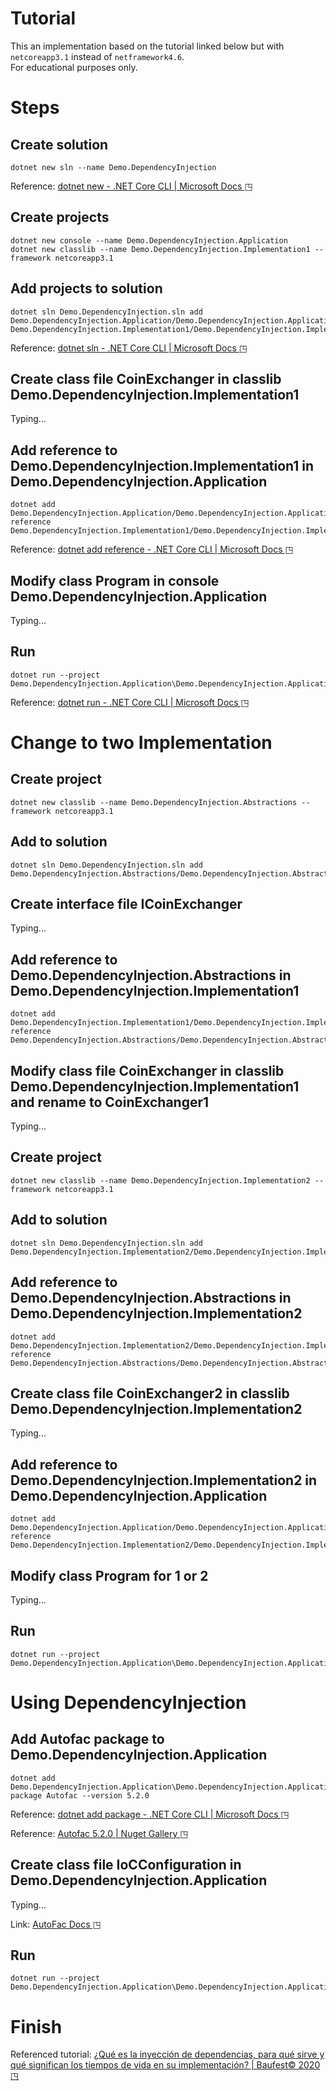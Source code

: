 # Tutorial
This an implementation based on the tutorial linked below but with `netcoreapp3.1` instead of `netframework4.6`.  
For educational purposes only.

# Steps
## Create solution
``` pwsh
dotnet new sln --name Demo.DependencyInjection
```
Reference: [dotnet new - .NET Core CLI | Microsoft Docs ◳](https://docs.microsoft.com/en-us/dotnet/core/tools/dotnet-new)

## Create projects
``` pwsh
dotnet new console --name Demo.DependencyInjection.Application
dotnet new classlib --name Demo.DependencyInjection.Implementation1 --framework netcoreapp3.1 
```

## Add projects to solution
``` pwsh
dotnet sln Demo.DependencyInjection.sln add Demo.DependencyInjection.Application/Demo.DependencyInjection.Application.csproj Demo.DependencyInjection.Implementation1/Demo.DependencyInjection.Implementation1.csproj
```
Reference: [dotnet sln - .NET Core CLI | Microsoft Docs ◳](https://docs.microsoft.com/en-us/dotnet/core/tools/dotnet-sln)

## Create class file CoinExchanger in classlib Demo.DependencyInjection.Implementation1
Typing...

## Add reference to Demo.DependencyInjection.Implementation1 in Demo.DependencyInjection.Application
``` pwsh
dotnet add Demo.DependencyInjection.Application/Demo.DependencyInjection.Application.csproj reference Demo.DependencyInjection.Implementation1/Demo.DependencyInjection.Implementation1.csproj
```
Reference: [dotnet add reference - .NET Core CLI | Microsoft Docs ◳](https://docs.microsoft.com/en-us/dotnet/core/tools/dotnet-add-reference)

## Modify class Program in console Demo.DependencyInjection.Application
Typing...

## Run 
``` pwsh
dotnet run --project Demo.DependencyInjection.Application\Demo.DependencyInjection.Application.csproj 
```
Reference: [dotnet run - .NET Core CLI | Microsoft Docs ◳](https://docs.microsoft.com/en-us/dotnet/core/tools/dotnet-run)

# Change to two Implementation
## Create project 
``` pwsh
dotnet new classlib --name Demo.DependencyInjection.Abstractions --framework netcoreapp3.1
```

## Add to solution
``` pwsh
dotnet sln Demo.DependencyInjection.sln add Demo.DependencyInjection.Abstractions/Demo.DependencyInjection.Abstractions.csproj
```

## Create interface file ICoinExchanger 
Typing...

## Add reference to Demo.DependencyInjection.Abstractions in Demo.DependencyInjection.Implementation1
``` pwsh
dotnet add Demo.DependencyInjection.Implementation1/Demo.DependencyInjection.Implementation1.csproj reference Demo.DependencyInjection.Abstractions/Demo.DependencyInjection.Abstractions.csproj
```

## Modify class file CoinExchanger in classlib Demo.DependencyInjection.Implementation1 and rename to CoinExchanger1
Typing...

## Create project
``` pwsh
dotnet new classlib --name Demo.DependencyInjection.Implementation2 --framework netcoreapp3.1 
```

## Add to solution
``` pwsh
dotnet sln Demo.DependencyInjection.sln add Demo.DependencyInjection.Implementation2/Demo.DependencyInjection.Implementation2.csproj
```

## Add reference to Demo.DependencyInjection.Abstractions in Demo.DependencyInjection.Implementation2
``` pwsh
dotnet add Demo.DependencyInjection.Implementation2/Demo.DependencyInjection.Implementation2.csproj reference Demo.DependencyInjection.Abstractions/Demo.DependencyInjection.Abstractions.csproj
```

## Create class file CoinExchanger2 in classlib Demo.DependencyInjection.Implementation2
Typing...

## Add reference to Demo.DependencyInjection.Implementation2 in Demo.DependencyInjection.Application
``` pwsh
dotnet add Demo.DependencyInjection.Application/Demo.DependencyInjection.Application.csproj reference Demo.DependencyInjection.Implementation2/Demo.DependencyInjection.Implementation2.csproj
```

## Modify class Program for 1 or 2
Typing...

## Run 
``` pwsh
dotnet run --project Demo.DependencyInjection.Application\Demo.DependencyInjection.Application.csproj
```

# Using DependencyInjection
## Add Autofac package to Demo.DependencyInjection.Application
```pwsh
dotnet add Demo.DependencyInjection.Application\Demo.DependencyInjection.Application.csproj package Autofac --version 5.2.0
``` 
Reference: [dotnet add package - .NET Core CLI | Microsoft Docs ◳](https://docs.microsoft.com/en-us/dotnet/core/tools/dotnet-add-package)

Reference: [Autofac 5.2.0 | Nuget Gallery ◳](https://www.nuget.org/packages/Autofac/#dotnet-cli)

## Create class file IoCConfiguration in Demo.DependencyInjection.Application
Typing...

Link: [AutoFac Docs ◳](http://autofaccn.readthedocs.io/en/latest/index.html)

## Run 
``` pwsh
dotnet run --project Demo.DependencyInjection.Application\Demo.DependencyInjection.Application.csproj
```
# Finish


Referenced tutorial: [¿Qué es la inyección de dependencias, para qué sirve y qué significan los tiempos de vida en su implementación? | Baufest© 2020 ◳](http://www.tss.com.pe/blog/que-es-la-inyeccion-de-dependencias-para-que-sirve-y-que-significan-los-tiempos-de-vida-en-su-implementacion)
